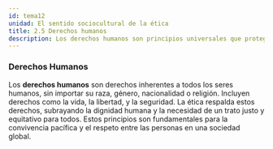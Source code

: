 ```yaml
---
id: tema12
unidad: El sentido sociocultural de la ética
title: 2.5 Derechos humanos
description: Los derechos humanos son principios universales que protegen la dignidad de todas las personas. Este tema explora su origen, importancia y cómo la ética los respalda.
---
```


### Derechos Humanos
Los **derechos humanos** son derechos inherentes a todos los seres humanos, sin importar su raza, género, nacionalidad o religión. Incluyen derechos como la vida, la libertad, y la seguridad. La ética respalda estos derechos, subrayando la dignidad humana y la necesidad de un trato justo y equitativo para todos. Estos principios son fundamentales para la convivencia pacífica y el respeto entre las personas en una sociedad global.